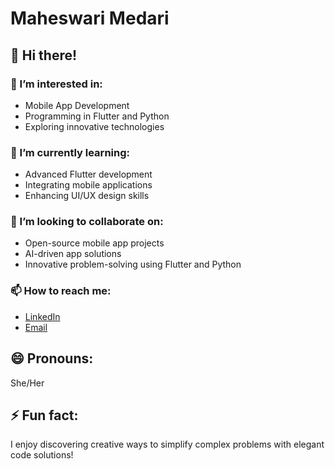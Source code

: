 # Maheswari Medari

## 👋 Hi there!

### 👀 I’m interested in:
- Mobile App Development  
- Programming in Flutter and Python  
- Exploring innovative technologies  

### 🌱 I’m currently learning:
- Advanced Flutter development  
- Integrating mobile applications  
- Enhancing UI/UX design skills  

### 💞️ I’m looking to collaborate on:
- Open-source mobile app projects  
- AI-driven app solutions  
- Innovative problem-solving using Flutter and Python  

### 📫 How to reach me:
- [LinkedIn](https://www.linkedin.com/in/maheswari-medari-2a378723b/)  
- [Email](mailto:tmmaheswari24@gmail.com)  

## 😄 Pronouns:
She/Her

## ⚡ Fun fact:
I enjoy discovering creative ways to simplify complex problems with elegant code solutions!
